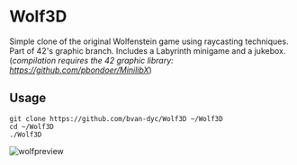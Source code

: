 # Wolf3D

Simple clone of the original Wolfenstein game using raycasting techniques. Part of 42's graphic branch. Includes a Labyrinth minigame and a jukebox.
(*compilation requires the 42 graphic library: https://github.com/pbondoer/MinilibX*)

## Usage
```
git clone https://github.com/bvan-dyc/Wolf3D ~/Wolf3D
cd ~/Wolf3D
./Wolf3D
```

![wolfpreview](https://preview.ibb.co/dZM1sc/Screen_Shot_2018_02_26_at_12_47_39.png "map example")
